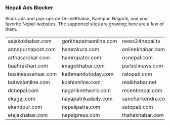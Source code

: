 ### Nepali Ads Blocker
Block ads and pop-ups on OnlineKhabar, Kantipur, Nagarik, and your favorite Nepali websites. The supported sites are growing; here are a few of them.

|                    |                       |                   |
|--------------------|-----------------------|-------------------|
| aajakokhabar.com   | gorkhapatraonline.com | news24nepal.tv    |
| annapurnapost.com  | hamrakura.com         | onlinekhabar.com  |
| arthasarokar.com   | hamropatro.com        | osnepal.com       |
| baahrakhari.com    | imagekhabar.com       | purbelinews.com   |
| businesssansar.com | kathmandutoday.com    | ratopati.com      |
| butwalonline.com   | koshionline.com       | realkhabar.net    |
| dcnepal.com        | nagariknetwork.com    | recentnepal.com   |
| ekagaj.com         | nayapatrikadaily.com  | sancharkendra.com |
| ekantipur.com      | nepalipatra.com       | setopati.com      |
| etajakhabar.com    | nepalpress.com        | thahakhabar.com   |
